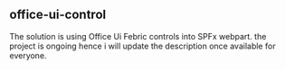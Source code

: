 ## office-ui-control

The solution is using Office Ui Febric controls into SPFx webpart. the project is ongoing hence i will update the description once available for everyone.
